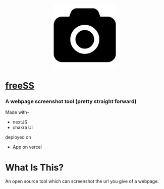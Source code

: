 <p align="center">
  <img src="/public/favicon.png" height="200px" />
</p>

# [freeSS](https://free-ss.vercel.app/)
### A webpage screenshot tool (pretty straight forward)

Made with-
- nextJS
- chakra UI

deployed on
- App on vercel


# What Is This?
An open source tool which can screenshot the url you give of a webpage.
